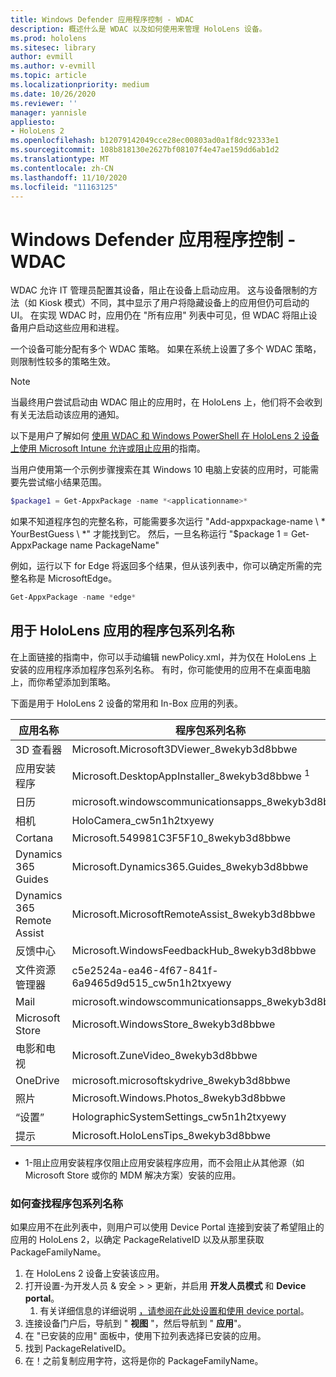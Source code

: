 ```yaml
---
title: Windows Defender 应用程序控制 - WDAC
description: 概述什么是 WDAC 以及如何使用来管理 HoloLens 设备。
ms.prod: hololens
ms.sitesec: library
author: evmill
ms.author: v-evmill
ms.topic: article
ms.localizationpriority: medium
ms.date: 10/26/2020
ms.reviewer: ''
manager: yannisle
appliesto:
- HoloLens 2
ms.openlocfilehash: b12079142049cce28ec00803ad0a1f8dc92333e1
ms.sourcegitcommit: 108b818130e2627bf08107f4e47ae159dd6ab1d2
ms.translationtype: MT
ms.contentlocale: zh-CN
ms.lasthandoff: 11/10/2020
ms.locfileid: "11163125"
---
```

# Windows Defender 应用程序控制 - WDAC

WDAC 允许 IT 管理员配置其设备，阻止在设备上启动应用。 这与设备限制的方法（如 Kiosk 模式）不同，其中显示了用户将隐藏设备上的应用但仍可启动的 UI。 在实现 WDAC 时，应用仍在 "所有应用" 列表中可见，但 WDAC 将阻止设备用户启动这些应用和进程。

一个设备可能分配有多个 WDAC 策略。 如果在系统上设置了多个 WDAC 策略，则限制性较多的策略生效。 

> [!NOTE]
> 当最终用户尝试启动由 WDAC 阻止的应用时，在 HoloLens 上，他们将不会收到有关无法启动该应用的通知。

以下是用户了解如何 [使用 WDAC 和 Windows PowerShell 在 HoloLens 2 设备上使用 Microsoft Intune 允许或阻止应用](https://docs.microsoft.com/mem/intune/configuration/custom-profile-hololens)的指南。

当用户使用第一个示例步骤搜索在其 Windows 10 电脑上安装的应用时，可能需要先尝试缩小结果范围。

```powershell
$package1 = Get-AppxPackage -name *<applicationname>*
``` 

如果不知道程序包的完整名称，可能需要多次运行 "Add-appxpackage-name \ * YourBestGuess \ *" 才能找到它。 然后，一旦名称运行 "$package 1 = Get-AppxPackage name PackageName"

例如，运行以下 for Edge 将返回多个结果，但从该列表中，你可以确定所需的完整名称是 MicrosoftEdge。 

```powershell
Get-AppxPackage -name *edge*
``` 

## 用于 HoloLens 应用的程序包系列名称

在上面链接的指南中，你可以手动编辑 newPolicy.xml，并为仅在 HoloLens 上安装的应用程序添加程序包系列名称。 有时，你可能使用的应用不在桌面电脑上，而你希望添加到策略。 

下面是用于 HoloLens 2 设备的常用和 In-Box 应用的列表。

| 应用名称                   | 程序包系列名称                                |
|----------------------------|----------------------------------------------------|
| 3D 查看器                  | Microsoft.Microsoft3DViewer_8wekyb3d8bbwe          |
| 应用安装程序              | Microsoft.DesktopAppInstaller_8wekyb3d8bbwe <sup> 1</sup>         |
| 日历                   | microsoft.windowscommunicationsapps_8wekyb3d8bbwe  |
| 相机                     | HoloCamera_cw5n1h2txyewy                           |
| Cortana                    | Microsoft.549981C3F5F10_8wekyb3d8bbwe              |
| Dynamics 365 Guides        | Microsoft.Dynamics365.Guides_8wekyb3d8bbwe         |
| Dynamics 365 Remote Assist | Microsoft.MicrosoftRemoteAssist_8wekyb3d8bbwe      |
| 反馈中心               | Microsoft.WindowsFeedbackHub_8wekyb3d8bbwe         |
| 文件资源管理器              | c5e2524a-ea46-4f67-841f-6a9465d9d515_cw5n1h2txyewy |
| Mail                       | microsoft.windowscommunicationsapps_8wekyb3d8bbwe  |
| Microsoft Store            | Microsoft.WindowsStore_8wekyb3d8bbwe               |
| 电影和电视                | Microsoft.ZuneVideo_8wekyb3d8bbwe                  |
| OneDrive                   | microsoft.microsoftskydrive_8wekyb3d8bbwe          |
| 照片                     | Microsoft.Windows.Photos_8wekyb3d8bbwe             |
| “设置”                   | HolographicSystemSettings_cw5n1h2txyewy            |
| 提示                       | Microsoft.HoloLensTips_8wekyb3d8bbwe               |

- 1-阻止应用安装程序仅阻止应用安装程序应用，而不会阻止从其他源（如 Microsoft Store 或你的 MDM 解决方案）安装的应用。

### 如何查找程序包系列名称

如果应用不在此列表中，则用户可以使用 Device Portal 连接到安装了希望阻止的应用的 HoloLens 2，以确定 PackageRelativeID 以及从那里获取 PackageFamilyName。

1. 在 HoloLens 2 设备上安装该应用。 
1. 打开设置-为开发人员 & 安全 > > 更新，并启用 **开发人员模式** 和 **Device portal**。 
    1. 有关详细信息的详细说明 [，请参阅在此处设置和使用 device portal](https://docs.microsoft.com/windows/mixed-reality/develop/platform-capabilities-and-apis/using-the-windows-device-portal)。
1. 连接设备门户后，导航到 " **视图** "，然后导航到 " **应用**"。 
1. 在 "已安装的应用" 面板中，使用下拉列表选择已安装的应用。 
1. 找到 PackageRelativeID。 
1. 在！之前复制应用字符，这将是你的 PackageFamilyName。


